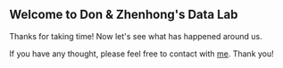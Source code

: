 ## Welcome to Don & Zhenhong's Data Lab

Thanks for taking time! Now let's see what has happened around us.

If you have any thought, please feel free to contact with [me](zhenhongy_1992@hotmail.com). Thank you!
